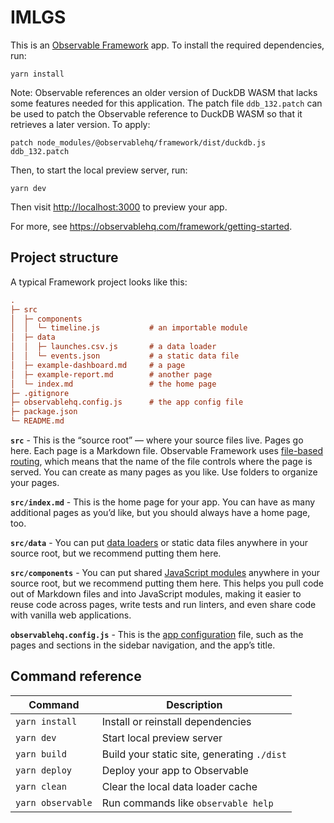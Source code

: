 # IMLGS

This is an [Observable Framework](https://observablehq.com/framework/) app. To install the required dependencies, run:

```
yarn install
```

Note: Observable references an older version of DuckDB WASM that lacks some features needed for this application. The
patch file `ddb_132.patch` can be used to patch the Observable reference to DuckDB WASM so that it retrieves a 
later version. To apply:

```
patch node_modules/@observablehq/framework/dist/duckdb.js ddb_132.patch
```

Then, to start the local preview server, run:

```
yarn dev
```

Then visit <http://localhost:3000> to preview your app.

For more, see <https://observablehq.com/framework/getting-started>.

## Project structure

A typical Framework project looks like this:

```ini
.
├─ src
│  ├─ components
│  │  └─ timeline.js           # an importable module
│  ├─ data
│  │  ├─ launches.csv.js       # a data loader
│  │  └─ events.json           # a static data file
│  ├─ example-dashboard.md     # a page
│  ├─ example-report.md        # another page
│  └─ index.md                 # the home page
├─ .gitignore
├─ observablehq.config.js      # the app config file
├─ package.json
└─ README.md
```

**`src`** - This is the “source root” — where your source files live. Pages go here. Each page is a Markdown file. Observable Framework uses [file-based routing](https://observablehq.com/framework/project-structure#routing), which means that the name of the file controls where the page is served. You can create as many pages as you like. Use folders to organize your pages.

**`src/index.md`** - This is the home page for your app. You can have as many additional pages as you’d like, but you should always have a home page, too.

**`src/data`** - You can put [data loaders](https://observablehq.com/framework/data-loaders) or static data files anywhere in your source root, but we recommend putting them here.

**`src/components`** - You can put shared [JavaScript modules](https://observablehq.com/framework/imports) anywhere in your source root, but we recommend putting them here. This helps you pull code out of Markdown files and into JavaScript modules, making it easier to reuse code across pages, write tests and run linters, and even share code with vanilla web applications.

**`observablehq.config.js`** - This is the [app configuration](https://observablehq.com/framework/config) file, such as the pages and sections in the sidebar navigation, and the app’s title.

## Command reference

| Command           | Description                                              |
| ----------------- | -------------------------------------------------------- |
| `yarn install`            | Install or reinstall dependencies                        |
| `yarn dev`        | Start local preview server                               |
| `yarn build`      | Build your static site, generating `./dist`              |
| `yarn deploy`     | Deploy your app to Observable                            |
| `yarn clean`      | Clear the local data loader cache                        |
| `yarn observable` | Run commands like `observable help`                      |
